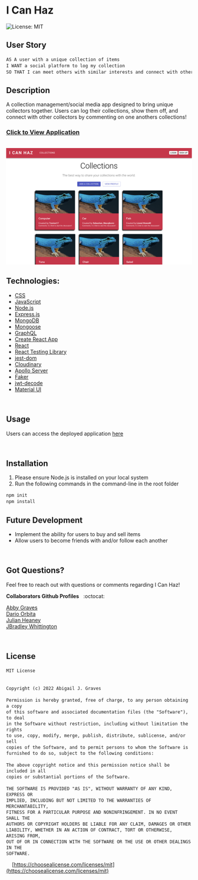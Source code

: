 # I Can Haz

![License: MIT](https://img.shields.io/badge/License-MIT-fff.svg)

## **User Story**
```md
AS A user with a unique collection of items
I WANT a social platform to log my collection
SO THAT I can meet others with similar interests and connect with other collectors
```

## **Description**
A collection management/social media app designed to bring unique collectors together. Users can log their collections, show them off, and connect with other collectors by commenting on one anothers collections! 


<!-- !!! ADD LINK TO DEPLOYED APPLICATION -->
### [Click to View Application](https://i-can-hazz.herokuapp.com/)

<br/>

<!-- !!! NEED IMG OR GIF -->
<img src="./client/src/assets/app-screenshot.png"/>

<br/>

## **Technologies:**
  + [CSS](https://developer.mozilla.org/en-US/docs/Web/CSS)
  + [JavaScript](https://developer.mozilla.org/en-US/docs/Web/JavaScript)
  + [Node.js](https://nodejs.org/en/)
  + [Express.js](https://www.npmjs.com/package/express)
  + [MongoDB](https://www.mongodb.com/)
  + [Mongoose](https://www.npmjs.com/package/mongoose)
  + [GraphQL](https://www.npmjs.com/package/graphql)
  + [Create React App](https://www.npmjs.com/package/create-react-app)
  + [React](https://reactjs.org/)
  + [React Testing Library](https://www.npmjs.com/package/@testing-library/react)
  + [jest-dom](https://www.npmjs.com/package/@testing-library/jest-dom)
  + [Cloudinary](https://www.npmjs.com/package/cloudinary)
  + [Apollo Server](https://www.npmjs.com/package/apollo-server-express)
  + [Faker](https://www.npmjs.com/package/@faker-js/faker)
  + [jwt-decode](https://www.npmjs.com/package/jwt-decode)
  + [Material UI](https://mui.com/material-ui/getting-started/overview/) <!-- MAYBE ??? -->

<br/>

## **Usage**
<!-- ADD LINK TO DEPLOYED APPLICATION !!! -->
Users can access the deployed application [here]()

<br/>

## **Installation** 
1. Please ensure Node.js is installed on your local system
2. Run the following commands in the command-line in the root folder

```md
npm init
npm install
```

## **Future Development**
+ Implement the ability for users to buy and sell items
+ Allow users to become friends with and/or follow each another

<br/>

## **Got Questions?**
Feel free to reach out with questions or comments regarding I Can Haz! 

**Collaborators Github Profiles** &nbsp; :octocat:

[Abby Graves](https://github.com/abbygraves)<br/>
[Dario Orbita](https://github.com/DarioOrbita)<br/>
[Julian Heaney](https://github.com/JulianHeaney)<br/>
[JBradley Whittington](https://github.com/jbradley84)

<br/>

## **License**
```
MIT License


Copyright (c) 2022 Abigail J. Graves

Permission is hereby granted, free of charge, to any person obtaining a copy
of this software and associated documentation files (the "Software"), to deal
in the Software without restriction, including without limitation the rights
to use, copy, modify, merge, publish, distribute, sublicense, and/or sell
copies of the Software, and to permit persons to whom the Software is
furnished to do so, subject to the following conditions:

The above copyright notice and this permission notice shall be included in all
copies or substantial portions of the Software.

THE SOFTWARE IS PROVIDED "AS IS", WITHOUT WARRANTY OF ANY KIND, EXPRESS OR
IMPLIED, INCLUDING BUT NOT LIMITED TO THE WARRANTIES OF MERCHANTABILITY,
FITNESS FOR A PARTICULAR PURPOSE AND NONINFRINGEMENT. IN NO EVENT SHALL THE
AUTHORS OR COPYRIGHT HOLDERS BE LIABLE FOR ANY CLAIM, DAMAGES OR OTHER
LIABILITY, WHETHER IN AN ACTION OF CONTRACT, TORT OR OTHERWISE, ARISING FROM,
OUT OF OR IN CONNECTION WITH THE SOFTWARE OR THE USE OR OTHER DEALINGS IN THE
SOFTWARE.
```

&nbsp;&nbsp;&nbsp; [https://choosealicense.com/licenses/mit](https://choosealicense.com/licenses/mit)